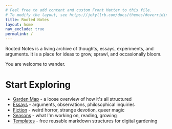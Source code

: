 ```yaml
---
# Feel free to add content and custom Front Matter to this file.
# To modify the layout, see https://jekyllrb.com/docs/themes/#overriding-theme-defaults
title: Rooted Notes
layout: home
nav_exclude: true
permalink: /
---
```


Rooted Notes is a living archive of thoughts, essays, experiments, and arguments. It is a place for ideas to grow, sprawl, and occasionally bloom.

You are welcome to wander.

# Start Exploring

- [Garden Map](/garden-map/) - a loose overview of how it's all structured
- [Essays](/essays/) - arguments, observations, philosophical inquiries
- [Fiction](/fiction/) - weird horror, strange devotion, queer magic
- [Seasons](/seasons/) - what I'm working on, reading, growing
- [Templates](/templates/) - free reusable markdown structures for digital gardening
